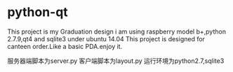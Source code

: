 # python-qt
This project is my Graduation design 
i am using raspberry model b+,python 2.7.9,qt4 and sqlite3 under ubuntu 14.04
This project is designed for canteen order.Like a basic PDA.enjoy it.


服务器端脚本为server.py
客户端脚本为layout.py
运行环境为python2.7,sqlite3
